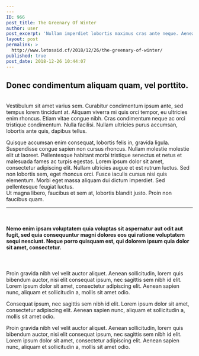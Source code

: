 ```yaml
---
---
ID: 966
post_title: The Greenary Of Winter
author: user
post_excerpt: 'Nullam imperdiet lobortis maximus cras ante neque. Aenean fermentum vulputate eros, efficitur vehicula nunc accumsan tincidunt. Maecenas a nulla id sapien dignissim tincidunt. Suspendisse efficitur ipsum sit amet purus sodales pulvinar. Suspendisse eu venenatis eros. Nunc facilisis diam velit, non facilisis justo lobortis ac. Etiam ante tortor, consequat vel felis id, blandit finibus magna. Curabitur&hellip;'
layout: post
permalink: >
  http://www.letosaid.cf/2018/12/26/the-greenary-of-winter/
published: true
post_date: 2018-12-26 10:44:07
---
```

<!-- wp:columns -->
<div class="wp-block-columns has-2-columns"><!-- wp:column -->
<div class="wp-block-column"><!-- wp:uagb/advanced-heading {"block_id":"3b009ddd-b802-4bac-b75c-3d3ec40985a0","headingAlign":"left","seperatorStyle":"none","headFontSize":35,"headSpace":0} -->
<div class="wp-block-uagb-advanced-heading" id="uagb-adv-heading-3b009ddd-b802-4bac-b75c-3d3ec40985a0"><h2 class="uagb-heading-text">Donec condimentum aliquam quam, vel porttito. </h2><p class="uagb-desc-text"> <br> Vestibulum sit amet varius sem. Curabitur condimentum ipsum ante, sed tempus lorem tincidunt at. Aliquam viverra mi quis orci tempor, eu ultricies enim rhoncus. Etiam vitae congue nibh. Cras condimentum neque ac orci tristique condimentum. Nulla facilisi. Nullam ultricies purus accumsan, lobortis ante quis, dapibus tellus. </p></div>
<!-- /wp:uagb/advanced-heading --></div>
<!-- /wp:column -->

<!-- wp:column -->
<div class="wp-block-column"><!-- wp:paragraph -->
<p> Quisque accumsan enim consequat, lobortis felis in, gravida ligula. Suspendisse congue sapien non cursus rhoncus. Nullam molestie molestie elit ut laoreet. Pellentesque habitant morbi tristique senectus et netus et malesuada fames ac turpis egestas. Lorem ipsum dolor sit amet, consectetur adipiscing elit. Nullam ultricies augue et est rutrum luctus. Sed non lobortis sem, eget rhoncus orci. Fusce iaculis cursus nisi quis elementum. Morbi eget massa aliquam dui dictum imperdiet. Sed pellentesque feugiat luctus.  <br>Ut magna libero, faucibus et sem at, lobortis blandit justo. Proin non faucibus quam. </p>
<!-- /wp:paragraph --></div>
<!-- /wp:column --></div>
<!-- /wp:columns -->

<!-- wp:separator {"className":"is-style-wide"} -->
<hr class="wp-block-separator is-style-wide" />
<!-- /wp:separator -->

<!-- wp:uagb/advanced-heading {"block_id":"c0e68515-4476-41c5-be8b-81e9d1ea8528","headingAlign":"left","subHeadingColor":"#d94948","seperatorStyle":"none","headFontSize":0,"subHeadFontSize":15,"headSpace":0} -->
<div class="wp-block-uagb-advanced-heading" id="uagb-adv-heading-c0e68515-4476-41c5-be8b-81e9d1ea8528"><h2 class="uagb-heading-text"></h2><p class="uagb-desc-text"> <br><strong>Nemo enim ipsam voluptatem quia voluptas sit aspernatur aut odit aut fugit, sed quia consequuntur magni dolores eos qui ratione voluptatem sequi nesciunt. Neque porro quisquam est, qui dolorem ipsum quia dolor sit amet, consectetur.﻿</strong> </p></div>
<!-- /wp:uagb/advanced-heading -->

<!-- wp:spacer {"height":25} -->
<div style="height:25px" aria-hidden="true" class="wp-block-spacer"></div>
<!-- /wp:spacer -->

<!-- wp:uagb/section {"block_id":"aec704e1-7823-4857-a3de-544ed2003204","bottomPadding":0,"leftPadding":0,"rightPadding":0,"contentWidth":"full_width","innerWidth":1200} -->
<section class="wp-block-uagb-section uagb-section__wrap uagb-section__background-undefined" id="uagb-section-aec704e1-7823-4857-a3de-544ed2003204"><div class="uagb-section__overlay"></div><div class="uagb-section__inner-wrap"><!-- wp:columns -->
<div class="wp-block-columns has-2-columns"><!-- wp:column -->
<div class="wp-block-column"><!-- wp:paragraph {"align":"left"} -->
<p style="text-align:left">Proin gravida nibh vel velit auctor aliquet. Aenean sollicitudin, lorem quis bibendum auctor, nisi elit consequat ipsum, nec sagittis sem nibh id elit. Lorem ipsum dolor sit amet, consectetur adipiscing elit. Aenean sapien nunc, aliquam et sollicitudin a, mollis sit amet odio. </p>
<!-- /wp:paragraph -->

<!-- wp:paragraph {"align":"left"} -->
<p style="text-align:left"> Consequat ipsum, nec sagittis sem nibh id elit. Lorem ipsum dolor sit amet, consectetur adipiscing elit. Aenean sapien nunc, aliquam et sollicitudin a, mollis sit amet odio. </p>
<!-- /wp:paragraph -->

<!-- wp:paragraph {"align":"left"} -->
<p style="text-align:left">Proin gravida nibh vel velit auctor aliquet. Aenean sollicitudin, lorem quis bibendum auctor, nisi elit consequat ipsum, nec sagittis sem nibh id elit. Lorem ipsum dolor sit amet, consectetur adipiscing elit. Aenean sapien nunc, aliquam et sollicitudin a, mollis sit amet odio. </p>
<!-- /wp:paragraph --></div>
<!-- /wp:column -->

<!-- wp:column -->
<div class="wp-block-column"><!-- wp:image {"id":303} -->
<figure class="wp-block-image"><img src="https://websitedemos.net/sierra-nature-02/wp-content/uploads/sites/339/2018/12/single03-free-img.jpg" alt="" class="wp-image-303" /></figure>
<!-- /wp:image --></div>
<!-- /wp:column --></div>
<!-- /wp:columns --></div></section>
<!-- /wp:uagb/section -->